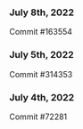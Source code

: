 ### July 8th, 2022

Commit #163554

### July 5th, 2022

Commit #314353


### July 4th, 2022

Commit #72281
